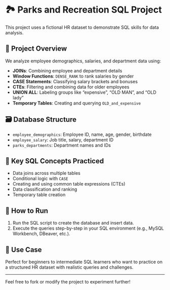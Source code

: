 # 🏞️ Parks and Recreation SQL Project

This project uses a fictional HR dataset to demonstrate SQL skills for data analysis.

## 📂 Project Overview

We analyze employee demographics, salaries, and department data using:

- **JOINs**: Combining employee and department details
- **Window Functions**: `DENSE_RANK` to rank salaries by gender
- **CASE Statements**: Classifying salary brackets and bonuses
- **CTEs**: Filtering and combining data for older employees
- **UNION ALL**: Labeling groups like “expensive”, “OLD MAN”, and “OLD lady”
- **Temporary Tables**: Creating and querying `OLD_and_expensive`

## 🗃️ Database Structure

- `employee_demographics`: Employee ID, name, age, gender, birthdate
- `employee_salary`: Job title, salary, department ID
- `parks_departments`: Department names and IDs

## 🧠 Key SQL Concepts Practiced

- Data joins across multiple tables
- Conditional logic with `CASE`
- Creating and using common table expressions (CTEs)
- Data classification and ranking
- Temporary table creation

## 🚀 How to Run

1. Run the SQL script to create the database and insert data.
2. Execute the queries step-by-step in your SQL environment (e.g., MySQL Workbench, DBeaver, etc.).

## 📌 Use Case

Perfect for beginners to intermediate SQL learners who want to practice on a structured HR dataset with realistic queries and challenges.

---

Feel free to fork or modify the project to experiment further!
